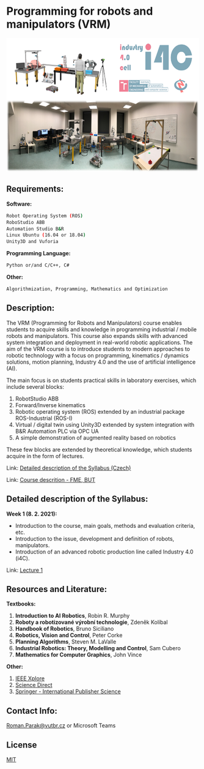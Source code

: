 # Programming for robots and manipulators (VRM)

<p align="center">
<img src=https://github.com/rparak/Programming-for-robots-and-manipulators-VRM/blob/main/images/lab.png width="650" height="350">
</p>

## Requirements:

**Software:**
```bash
Robot Operating System (ROS)
RoboStudio ABB
Automation Studio B&R
Linux Ubuntu (16.04 or 18.04)
Unity3D and Vuforia
```

**Programming Language:**
```bash
Python or/and C/C++, C#
```

**Other:**
```bash
Algorithmization, Programming, Mathematics and Optimization
```
## Description:

The VRM (Programming for Robots and Manipulators) course enables students to acquire skills and knowledge in programming industrial / mobile robots and manipulators. This course also expands skills with advanced system integration and deployment in real-world robotic applications. The aim of the VRM course is to introduce students to modern approaches to robotic technology with a focus on programming, kinematics / dynamics solutions, motion planning, Industry 4.0 and the use of artificial intelligence (AI).

The main focus is on students practical skills in laboratory exercises, which include several blocks:
1. RobotStudio ABB
2. Forward/Inverse kinematics
3. Robotic operating system (ROS) extended by an industrial package ROS-Industrial (ROS-I)
4. Virtual / digital twin using Unity3D extended by system integration with B&R Automation PLC via OPC UA
5. A simple demonstration of augmented reality based on robotics

These few blocks are extended by theoretical knowledge, which students acquire in the form of lectures.

Link: [Detailed description of the Syllabus (Czech)](https://github.com/rparak/Programming-for-robots-and-manipulators-VRM/blob/main/Course_description/Descrition.pdf)

Link: [Course descrition - FME, BUT](https://www.fme.vutbr.cz/en/studenti/predmety/235124)

## Detailed description of the Syllabus:

**Week 1 (8. 2. 2021):**
- Introduction to the course, main goals, methods and evaluation criteria, etc.
- Introduction to the issue, development and definition of robots, manipulators.
- Introduction of an advanced robotic production line called Industry 4.0 (i4C).

Link: [Lecture 1](https://github.com/rparak/Programming-for-robots-and-manipulators-VRM/tree/main/Lecture/1)


## Resources and Literature:
**Textbooks:**
1. **Introduction to AI Robotics**, Robin R. Murphy
2. **Roboty a robotizované výrobní technologie**, Zdeněk Kolíbal
3. **Handbook of Robotics**, Bruno Siciliano
4. **Robotics, Vision and Control**, Peter Corke
5. **Planning Algorithms**, Steven M. LaValle
6. **Industrial Robotics: Theory, Modelling and Control**, Sam Cubero
7. **Mathematics for Computer Graphics**, John Vince

**Other:**
1. [IEEE Xplore](https://ieeexplore.ieee.org/Xplore/home.jsp)
2. [Science Direct](https://www.sciencedirect.com)
3. [Springer - International Publisher Science](https://www.springer.com/gp)

## Contact Info:
Roman.Parak@vutbr.cz or Microsoft Teams

## License
[MIT](https://choosealicense.com/licenses/mit/)

